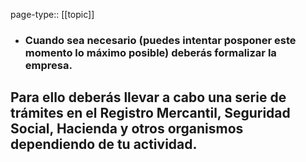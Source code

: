 page-type:: [[topic]]
- ### Cuando sea necesario (puedes intentar posponer este momento lo máximo posible) deberás formalizar la empresa.

Para ello deberás llevar a cabo una serie de trámites en el Registro Mercantil, Seguridad Social, Hacienda y otros organismos dependiendo de tu actividad.
  - 


